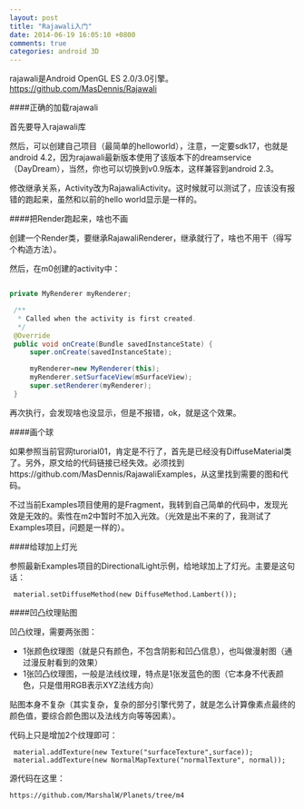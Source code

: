 ```yaml
---
layout: post
title: "Rajawali入门"
date: 2014-06-19 16:05:10 +0800
comments: true
categories: android 3D
---
```

rajawali是Android OpenGL ES 2.0/3.0引擎。https://github.com/MasDennis/Rajawali

<!--more-->

####正确的加载rajawali

首先要导入rajawali库

然后，可以创建自己项目（最简单的helloworld），注意，一定要sdk17，也就是android 4.2，因为rajawali最新版本使用了该版本下的dreamservice（DayDream），当然，你也可以切换到v0.9版本，这样兼容到android 2.3。

修改继承关系，Activity改为RajawaliActivity。这时候就可以测试了，应该没有报错的跑起来，虽然和以前的hello world显示是一样的。

####把Render跑起来，啥也不画

创建一个Render类，要继承RajawaliRenderer，继承就行了，啥也不用干（得写个构造方法）。

然后，在m0创建的activity中：

```java

private MyRenderer myRenderer;

 /**
  * Called when the activity is first created.
  */
 @Override
 public void onCreate(Bundle savedInstanceState) {
     super.onCreate(savedInstanceState);

     myRenderer=new MyRenderer(this);
     myRenderer.setSurfaceView(mSurfaceView);
     super.setRenderer(myRenderer);
 }
```

再次执行，会发现啥也没显示，但是不报错，ok，就是这个效果。

####画个球

如果参照当前官网turorial01，肯定是不行了，首先是已经没有DiffuseMaterial类了。另外，原文给的代码链接已经失效。必须找到https://github.com/MasDennis/RajawaliExamples，从这里找到需要的图和代码。

不过当前Examples项目使用的是Fragment，我转到自己简单的代码中，发现光效是无效的。索性在m2中暂时不加入光效。（光效是出不来的了，我测试了Examples项目，问题是一样的）。


####给球加上灯光

参照最新Examples项目的DirectionalLight示例，给地球加上了灯光。主要是这句话：

     material.setDiffuseMethod(new DiffuseMethod.Lambert());


####凹凸纹理贴图

凹凸纹理，需要两张图：


   * 1张颜色纹理图（就是只有颜色，不包含阴影和凹凸信息），也叫做漫射图（通过漫反射看到的效果）
   * 1张凹凸纹理图，一般是法线纹理，特点是1张发蓝色的图（它本身不代表颜色，只是借用RGB表示XYZ法线方向）

贴图本身不复杂（其实复杂，复杂的部分引擎代劳了，就是怎么计算像素点最终的颜色值，要综合颜色图以及法线方向等等因素）。

代码上只是增加2个纹理即可：

     material.addTexture(new Texture("surfaceTexture",surface));
     material.addTexture(new NormalMapTexture("normalTexture", normal));

源代码在这里：

	https://github.com/MarshalW/Planets/tree/m4 